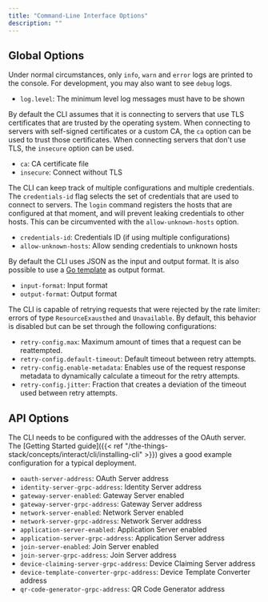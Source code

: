 ```yaml
---
title: "Command-Line Interface Options"
description: ""
---
```


## Global Options

Under normal circumstances, only `info`, `warn` and `error` logs are printed to the console. For development, you may also want to see `debug` logs.

- `log.level`: The minimum level log messages must have to be shown

By default the CLI assumes that it is connecting to servers that use TLS certificates that are trusted by the operating system. When connecting to servers with self-signed certificates or a custom CA, the `ca` option can be used to trust those certificates. When connecting servers that don't use TLS, the `insecure` option can be used.

- `ca`: CA certificate file
- `insecure`: Connect without TLS

The CLI can keep track of multiple configurations and multiple credentials. The `credentials-id` flag selects the set of credentials that are used to connect to servers. The `login` command registers the hosts that are configured at that moment, and will prevent leaking credentials to other hosts. This can be circumvented with the `allow-unknown-hosts` option.

- `credentials-id`: Credentials ID (if using multiple configurations)
- `allow-unknown-hosts`: Allow sending credentials to unknown hosts

By default the CLI uses JSON as the input and output format. It is also possible to use a [Go template](https://golang.org/pkg/text/template/) as output format.

- `input-format`: Input format
- `output-format`: Output format

The CLI is capable of retrying requests that were rejected by the rate limiter: errors of type `ResourceExausthed` and `Unavailable`. By default, this behavior is disabled but can be set through the following configurations:
- `retry-config.max`: Maximum amount of times that a request can be reattempted.
- `retry-config.default-timeout`: Default timeout between retry attempts.
- `retry-config.enable-metadata`: Enables use of the request response metadata to dynamically calculate a timeout for the retry attempts.
- `retry-config.jitter`: Fraction that creates a deviation of the timeout used between retry attempts.

## API Options

The CLI needs to be configured with the addresses of the OAuth server. The [Getting Started guide]({{< ref "/the-things-stack/concepts/interact/cli/installing-cli" >}}) gives a good example configuration for a typical deployment.

- `oauth-server-address`: OAuth Server address
- `identity-server-grpc-address`: Identity Server address
- `gateway-server-enabled`: Gateway Server enabled
- `gateway-server-grpc-address`: Gateway Server address
- `network-server-enabled`: Network Server enabled
- `network-server-grpc-address`: Network Server address
- `application-server-enabled`: Application Server enabled
- `application-server-grpc-address`: Application Server address
- `join-server-enabled`: Join Server enabled
- `join-server-grpc-address`: Join Server address
- `device-claiming-server-grpc-address`: Device Claiming Server address
- `device-template-converter-grpc-address`: Device Template Converter address
- `qr-code-generator-grpc-address`: QR Code Generator address

